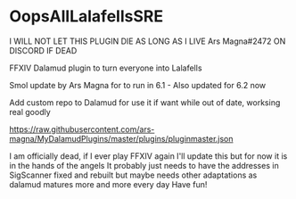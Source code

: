 # OopsAllLalafellsSRE
I WILL NOT LET THIS PLUGIN DIE AS LONG AS I LIVE Ars Magna#2472 ON DISCORD IF DEAD

FFXIV Dalamud plugin to turn everyone into Lalafells

Smol update by Ars Magna for to run in 6.1 - Also updated for 6.2 now 

Add custom repo to Dalamud for use it if want while out of date, worksing real goodly

https://raw.githubusercontent.com/ars-magna/MyDalamudPlugins/master/plugins/pluginmaster.json

I am officially dead, if I ever play FFXIV again I'll update this but for now it is in the hands of the angels 
It probably just needs to have the addresses in SigScanner fixed and rebuilt but maybe needs other adaptations as dalamud matures more and more every day
Have fun!
